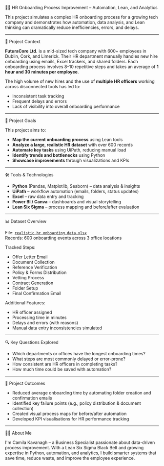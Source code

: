 🧑‍💼 HR Onboarding Process Improvement – Automation, Lean, and Analytics

This project simulates a complex HR onboarding process for a growing tech company and demonstrates how automation, data analysis, and Lean thinking can dramatically reduce inefficiencies, errors, and delays.

---

 🏢 Project Context

**FuturaCore Ltd.** is a mid-sized tech company with 600+ employees in Dublin, Cork, and Limerick. Their HR department manually handles new hire onboarding using emails, Excel trackers, and shared folders. Each onboarding process involves 8–10 repetitive steps and takes an average of **1 hour and 30 minutes per employee**.

The high volume of new hires and the use of **multiple HR officers** working across disconnected tools has led to:
- Inconsistent task tracking
- Frequent delays and errors
- Lack of visibility into overall onboarding performance

---

 🎯 Project Goals

This project aims to:
- **Map the current onboarding process** using Lean tools
- **Analyze a large, realistic HR dataset** with over 600 records
- **Automate key tasks** using UiPath, reducing manual load
- **Identify trends and bottlenecks** using Python
- **Showcase improvements** through visualizations and KPIs

---

 🛠 Tools & Technologies

- **Python** (Pandas, Matplotlib, Seaborn) – data analysis & insights  
- **UiPath** – workflow automation (emails, folders, status updates)  
- **Excel** – raw data entry and tracking  
- **Power BI / Canva** – dashboards and visual storytelling  
- **Lean Six Sigma** – process mapping and before/after evaluation  

---

📊 Dataset Overview

File: [`realistic_hr_onboarding_data.xlsx`](./dataset/realistic_hr_onboarding_data.xlsx)  
Records: 600 onboarding events across 3 office locations

Tracked Steps:
- Offer Letter Email  
- Document Collection  
- Reference Verification  
- Policy & Forms Distribution  
- Vetting Process  
- Contract Generation  
- Folder Setup  
- Final Confirmation Email

Additional Features:
- HR officer assigned  
- Processing time in minutes  
- Delays and errors (with reasons)  
- Manual data entry inconsistencies simulated

---

🔍 Key Questions Explored

- Which departments or offices have the longest onboarding times?
- What steps are most commonly delayed or error-prone?
- How consistent are HR officers in completing tasks?
- How much time could be saved with automation?

---

 🧪 Project Outcomes

- Reduced average onboarding time by automating folder creation and confirmation emails  
- Identified key failure points (e.g., policy distribution & document collection)  
- Created visual process maps for before/after automation  
- Developed KPI visualisations for HR performance tracking

---

🙋‍♀️ About Me

I'm Camila Kavanagh – a Business Specialist passionate about data-driven process improvement. With a Lean Six Sigma Black Belt and growing expertise in Python, automation, and analytics, I build smarter systems that save time, reduce waste, and improve the employee experience.


